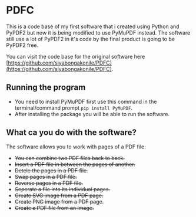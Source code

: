 # PDFC
This is a code base of my first software that i created using Python and PyPDF2 but now it is being modified to use PyMuPDF instead. The software still use a lot of PyPDF2 in it's code by the final 
product is going to be PyPDF2 free.

You can visit the code base for the original software here [https://github.com/siyabongakonile/PDFC](https://github.com/siyabongakonile/PDFC).

## Running the program
- You need to install PyMuPDF first use this command in the terminal/command prompt `pip install PyMuPDF`.
- After installing the package you will be able to run the software.

## What ca you do with the software?
The software allows you to work with pages of a PDF file:
- <strike>You can combine two PDF files back to back.</strike>
- <strike>Insert a PDF file in between the pages of another.</strike>
- <strike>Detele the pages in a PDF file.</strike>
- <strike>Swap pages in a PDF file.</strike>
- <strike>Reverse pages in a PDF file.</strike>
- <strike>Seperate a file into its individual pages.</strike>
- <strike>Create SVG image from a PDF page.</strike>
- <strike>Create PNG image from a PDF page.</strike>
- <strike>Create a PDF file from an image.<strike>
